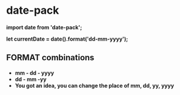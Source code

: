 # date-pack

<h4>
import date from 'date-pack';

let currentDate = date().format('dd-mm-yyyy');

<h4>

## FORMAT combinations

<h4>
    <ul>
        <li> mm - dd - yyyy </li>
        <li> dd - mm -yy </li>
        <li> You got an idea, you can change the place of mm, dd, yy, yyyy</li>
    <ul>
</h4>
